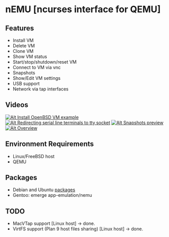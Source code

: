 **nEMU** [**n**curses interface for Q**EMU**]
===========

## Features
 * Install VM
 * Delete VM
 * Clone VM
 * Show VM status
 * Start/stop/shutdown/reset VM
 * Connect to VM via vnc
 * Snapshots
 * Show/Edit VM settings
 * USB support
 * Network via tap interfaces

## Videos
[![Alt Install OpenBSD VM example](http://img.youtube.com/vi/GdqSk1cto50/1.jpg)](http://www.youtube.com/watch?v=GdqSk1cto50)
[![Alt Redirecting serial line terminals to tty,socket](http://img.youtube.com/vi/j5jeFa9Pl9E/1.jpg)](http://www.youtube.com/watch?v=j5jeFa9Pl9E)
[![Alt Snapshots preview](http://img.youtube.com/vi/lYkiolMg42Y/1.jpg)](http://www.youtube.com/watch?v=lYkiolMg42Y)
[![Alt Overview](http://img.youtube.com/vi/jOtCY--LEN8/1.jpg)](http://www.youtube.com/watch?v=jOtCY--LEN8)

## Environment Requirements
 * Linux/FreeBSD host
 * QEMU

## Packages
 * Debian and Ubuntu [packages](https://software.opensuse.org/download.html?project=home%3ASmartFinn%3AnEMU&package=nemu)
 * Gentoo: emerge app-emulation/nemu

## TODO
 * MacVTap support [Linux host] -> done.
 * VirtFS support (Plan 9 host files sharing) [Linux host] -> done.
